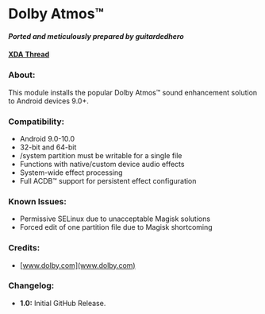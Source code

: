 # Dolby Atmos™

#### *Ported and meticulously prepared by guitardedhero*

#### [XDA Thread](https://forum.xda-developers.com/android/software/app-dolby-atmos-axon-7-oreo-port-t3740508)

### About:
This module installs the popular Dolby Atmos™ sound enhancement solution to Android devices 9.0+.

### Compatibility:
 - Android 9.0-10.0
 - 32-bit and 64-bit
 - /system partition must be writable for a single file
 - Functions with native/custom device audio effects
 - System-wide effect processing
 - Full ACDB™ support for persistent effect configuration
 
### Known Issues:
 - Permissive SELinux due to unacceptable Magisk solutions
 - Forced edit of one partition file due to Magisk shortcoming

### Credits:
 - [www.dolby.com](www.dolby.com)

### Changelog:
 - **1.0:** Initial GitHub Release.
